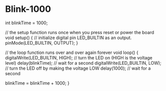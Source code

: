 # Blink-1000

int blinkTime = 1000;


// the setup function runs once when you press reset or power the board
void setup() {
  // initialize digital pin LED_BUILTIN as an output.
  pinMode(LED_BUILTIN, OUTPUT);
}

// the loop function runs over and over again forever
void loop() {
  digitalWrite(LED_BUILTIN, HIGH);   // turn the LED on (HIGH is the voltage level)
  delay(blinkTime);                       // wait for a second
  digitalWrite(LED_BUILTIN, LOW);    // turn the LED off by making the voltage LOW
  delay(1000);                       // wait for a second

  blinkTime = blinkTime + 1000;
}

